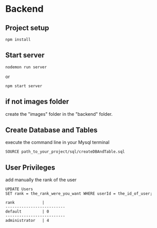 # Backend

## Project setup

```
npm install
```

## Start server

```
nodemon run server
```

or

```
npm start server
```

## if not images folder

create the "images" folder in the "backend" folder.

## Create Database and Tables

execute the command line in your Mysql terminal

```
SOURCE path_to_your_project/sql/createDBAndTable.sql
```

## User Privileges 

add manually the rank of the user

```
UPDATE Users
SET rank = the_rank_were_you_want WHERE userId = the_id_of_user;
```

```
rank            |
--------------------------
default         | 0 
--------------------------
administrator   | 4
``` 

